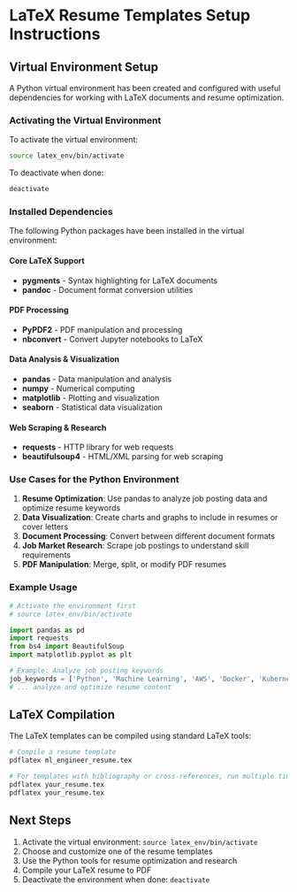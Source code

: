 # LaTeX Resume Templates Setup Instructions

## Virtual Environment Setup

A Python virtual environment has been created and configured with useful dependencies for working with LaTeX documents and resume optimization.

### Activating the Virtual Environment

To activate the virtual environment:

```bash
source latex_env/bin/activate
```

To deactivate when done:

```bash
deactivate
```

### Installed Dependencies

The following Python packages have been installed in the virtual environment:

#### Core LaTeX Support
- **pygments** - Syntax highlighting for LaTeX documents
- **pandoc** - Document format conversion utilities

#### PDF Processing
- **PyPDF2** - PDF manipulation and processing
- **nbconvert** - Convert Jupyter notebooks to LaTeX

#### Data Analysis & Visualization
- **pandas** - Data manipulation and analysis
- **numpy** - Numerical computing
- **matplotlib** - Plotting and visualization
- **seaborn** - Statistical data visualization

#### Web Scraping & Research
- **requests** - HTTP library for web requests
- **beautifulsoup4** - HTML/XML parsing for web scraping

### Use Cases for the Python Environment

1. **Resume Optimization**: Use pandas to analyze job posting data and optimize resume keywords
2. **Data Visualization**: Create charts and graphs to include in resumes or cover letters
3. **Document Processing**: Convert between different document formats
4. **Job Market Research**: Scrape job postings to understand skill requirements
5. **PDF Manipulation**: Merge, split, or modify PDF resumes

### Example Usage

```python
# Activate the environment first
# source latex_env/bin/activate

import pandas as pd
import requests
from bs4 import BeautifulSoup
import matplotlib.pyplot as plt

# Example: Analyze job posting keywords
job_keywords = ['Python', 'Machine Learning', 'AWS', 'Docker', 'Kubernetes']
# ... analyze and optimize resume content
```

## LaTeX Compilation

The LaTeX templates can be compiled using standard LaTeX tools:

```bash
# Compile a resume template
pdflatex ml_engineer_resume.tex

# For templates with bibliography or cross-references, run multiple times:
pdflatex your_resume.tex
pdflatex your_resume.tex
```

## Next Steps

1. Activate the virtual environment: `source latex_env/bin/activate`
2. Choose and customize one of the resume templates
3. Use the Python tools for resume optimization and research
4. Compile your LaTeX resume to PDF
5. Deactivate the environment when done: `deactivate`
